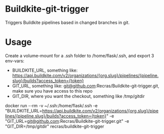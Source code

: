 # Buildkite-git-trigger
Triggers Buildkite pipelines based in changed branches in git.

# Usage

Create a volume-mount for a .ssh folder to /home/flask/.ssh, and export 3 env-vars:
 * BUILDKITE_URL, something like: https://api.buildkite.com/v2/organizations/{org.slug}/pipelines/{pipeline.slug}/builds?access_token={token}
 * GIT_URL, something like: git@github.com:Recras/Buildkite-git-trigger.git, make sure you have access to this repo
 * GIT_DIR, where you want the checkout, something like /tmp/gitdir

docker run --rm -v ~/.ssh:/home/flask/.ssh -e "BUILDKITE_URL=https://api.buildkite.com/v2/organizations/{org.slug}/pipelines/{pipeline.slug}/builds?access_token={token}" -e "GIT_URL=git@github.com:Recras/Buildkite-git-trigger.git" -e "GIT_DIR=/tmp/gitdir" recras/buildkite-git-trigger
